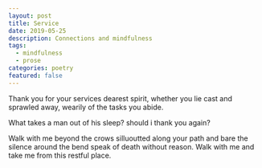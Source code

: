 ```yaml
---
layout: post
title: Service
date: 2019-05-25
description: Connections and mindfulness
tags:
  - mindfulness
  - prose
categories: poetry
featured: false
---
```


Thank you for your services
dearest spirit, whether
you lie cast and sprawled
away, wearily of the tasks you 
abide.

What takes a man out of his sleep?
should i thank you again?

Walk with me beyond the crows
silluoutted along your path
and bare the silence around the bend
speak of death without reason.
Walk with me and take me
from this restful place.


